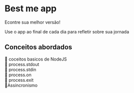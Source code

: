 # Best me app

Econtre sua melhor versão!

Use o app ao final de cada dia para refletir sobre sua jornada

## Conceitos abordados

📌 coceitos basicos de NodeJS
<br>
📌 process.stdout
<br>
📌 process.stdin
<br>
📌 process.on
<br>
📌 process.exit
<br>
📌Assincronismo
